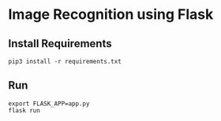 # Image Recognition using Flask


## Install Requirements


```
pip3 install -r requirements.txt

```

## Run

```
export FLASK_APP=app.py
flask run
```
